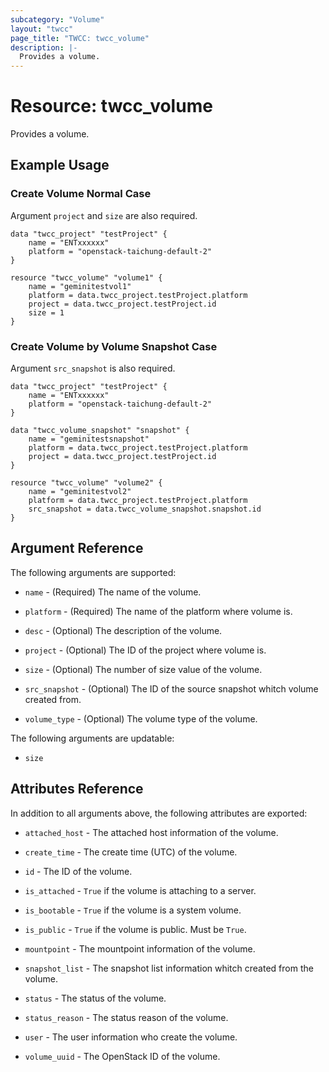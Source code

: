 ```yaml
---
subcategory: "Volume"
layout: "twcc"
page_title: "TWCC: twcc_volume"
description: |-
  Provides a volume.
---
```


# Resource: twcc_volume

Provides a volume.

## Example Usage

### Create Volume Normal Case

Argument `project` and `size` are also required.

```hcl
data "twcc_project" "testProject" {
    name = "ENTxxxxxx"
    platform = "openstack-taichung-default-2"
}

resource "twcc_volume" "volume1" {
    name = "geminitestvol1"
    platform = data.twcc_project.testProject.platform
    project = data.twcc_project.testProject.id
    size = 1
}
```

### Create Volume by Volume Snapshot Case

Argument `src_snapshot` is also required.

```hcl
data "twcc_project" "testProject" {
    name = "ENTxxxxxx"
    platform = "openstack-taichung-default-2"
}

data "twcc_volume_snapshot" "snapshot" {
    name = "geminitestsnapshot"
    platform = data.twcc_project.testProject.platform
    project = data.twcc_project.testProject.id
}

resource "twcc_volume" "volume2" {
    name = "geminitestvol2"
    platform = data.twcc_project.testProject.platform
    src_snapshot = data.twcc_volume_snapshot.snapshot.id
}
```

## Argument Reference

The following arguments are supported:

* `name` - (Required) The name of the volume.

* `platform` - (Required) The name of the platform where volume is.

* `desc` - (Optional) The description of the volume.

* `project` - (Optional) The ID of the project where volume is.

* `size` - (Optional) The number of size value of the volume.

* `src_snapshot` - (Optional) The ID of the source snapshot whitch volume created from.

* `volume_type` - (Optional) The volume type of the volume.

The following arguments are updatable:

* `size`

## Attributes Reference

In addition to all arguments above, the following attributes are exported:

* `attached_host` - The attached host information of the volume.

* `create_time` - The create time (UTC) of the volume.

* `id` - The ID of the volume.

* `is_attached` - `True` if the volume is attaching to a server.

* `is_bootable` - `True` if the volume is a system volume.

* `is_public` - `True` if the volume is public. Must be `True`.

* `mountpoint` - The mountpoint information of the volume.

* `snapshot_list` - The snapshot list information whitch created from the volume.

* `status` - The status of the volume.

* `status_reason` - The status reason of the volume.

* `user` - The user information who create the volume.

* `volume_uuid` - The OpenStack ID of the volume.
